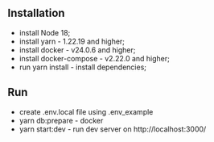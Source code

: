 

## Installation

- install Node 18;
- install yarn - 1.22.19 and higher;
- install docker - v24.0.6 and higher;
- install docker-compose - v2.22.0 and higher;
- run yarn install - install dependencies;

## Run

- create .env.local file using .env_example
- yarn db:prepare - docker
- yarn start:dev - run dev server on http://localhost:3000/



